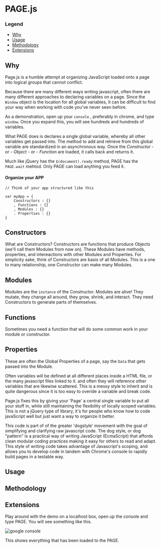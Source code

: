 # PAGE.js

### Legend
+ [Why](#why)
+ [Usage](#usage)
+ [Methodology](#methodology)
+ [Extensions](#extensions)

## Why
Page.js is a humble attempt at organizing JavaScript loaded onto a page into logical groups that cannot conflict. 

Because there are many different ways writing javascript, often there are many different approaches to declaring variables on a page. Since the `Window` object is the location for all global variables, it can be difficult to find your way when working with code you've never seen before.

As a demonstration, open up your `console` , preferably in chrome, and type `window`. Once you expand this, you will see hundreds and hundreds of variables.

What PAGE does is declares a single global variable, whereby all other variables get passed into. The method to add and retrieve from this global variable are standardized in an asynchronous way. Once the *Constructor* - or - *Object* - or - *Function* are loaded, it calls back and returns it.

Much like jQuery has the `$(document).ready` method, PAGE has the `PAGE.wait` mehtod. Only PAGE can load anything you feed it. 

#### Organize your APP
```
// Think of your app structured like this

var myApp = {
    Constructors : {}
    , Functions : {}
    , Modules : {}
    . Properties : {}
}
```

## Constructors
What are Constructors? Constructors are functions that produce Objects (we'll call them Modules from now on). These Modules have methods, properties, and intereactions with other Modules and Properties. For simplicity sake, think of Constructors are basis of all Modules. This is a one to many relationship, one Constructor can make many Modules.

## Modules
Modules are the `instance` of the Constructor. Modules are alive! They mutate, they change all around, they grow, shrink, and interact. They need Constructors to generate parts of themselves.

## Functions
Sometimes you need a function that will do some common work in your module or constructor.

## Properties
These are often the Global Properties of a page, say the `Data` that gets passed into the Module.

Often variables will be defined at all different places inside a HTML file, or the many javascript files linked to it. and often they will reference other variables that are likewise scattered.  This is a messy style to inherit and is quite dangerous since it is too easy to overide a variable and break code.  

Page.js fixes this by giving your 'Page' a central single variable to put all your stuff in, while still maintaining the flexibility of locally scoped variables. This is not a jQuery type of library, it's for people who know how to code javaScript well but just want a way to organize it better. 

This code is part of of the greater 'dogstyle' movement with the goal of simplifying and clarifying raw javascript code. The dog style, or dog "pattern" is a practical way of writing JavaScript (EcmaScript) that affords clean modular coding practices making it easy for others to read and adapt. This style of writing code takes advantage of Javascript's scoping, and allows you to develop code in tandem with Chrome's console to rapidly build pages in a testable way.
## Usage

## Methodology

## Extensions



Play around with the demo on a localhost box, open up the console and type PAGE. You will see something like this.

![google console](http://www.mangoroom.com/work/example-console.png)

This shows everything that has been loaded to the PAGE.

